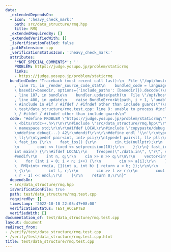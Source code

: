 ```yaml
---
data:
  _extendedDependsOn:
  - icon: ':heavy_check_mark:'
    path: src/data_structure/rmq.hpp
    title: RMQ
  _extendedRequiredBy: []
  _extendedVerifiedWith: []
  _isVerificationFailed: false
  _pathExtension: cpp
  _verificationStatusIcon: ':heavy_check_mark:'
  attributes:
    '*NOT_SPECIAL_COMMENTS*': ''
    PROBLEM: https://judge.yosupo.jp/problem/staticrmq
    links:
    - https://judge.yosupo.jp/problem/staticrmq
  bundledCode: "Traceback (most recent call last):\n  File \"/opt/hostedtoolcache/Python/3.10.7/x64/lib/python3.10/site-packages/onlinejudge_verify/documentation/build.py\"\
    , line 71, in _render_source_code_stat\n    bundled_code = language.bundle(stat.path,\
    \ basedir=basedir, options={'include_paths': [basedir]}).decode()\n  File \"/opt/hostedtoolcache/Python/3.10.7/x64/lib/python3.10/site-packages/onlinejudge_verify/languages/cplusplus.py\"\
    , line 187, in bundle\n    bundler.update(path)\n  File \"/opt/hostedtoolcache/Python/3.10.7/x64/lib/python3.10/site-packages/onlinejudge_verify/languages/cplusplus_bundle.py\"\
    , line 400, in update\n    raise BundleErrorAt(path, i + 1, \"unable to process\
    \ #include in #if / #ifdef / #ifndef other than include guards\")\nonlinejudge_verify.languages.cplusplus_bundle.BundleErrorAt:\
    \ test/data_structure/rmq.test.cpp: line 9: unable to process #include in #if\
    \ / #ifdef / #ifndef other than include guards\n"
  code: "#define PROBLEM \"https://judge.yosupo.jp/problem/staticrmq\"\r\n#include\
    \ <bits/stdc++.h>\r\n\r\n#include \"src/data_structure/rmq.hpp\"\r\n\r\nusing\
    \ namespace std;\r\n\r\n#ifdef LOCAL\r\n#include \"copypaste/debug.h\"\r\n#else\r\
    \n#define debug(...) 42\r\n#endif\r\n\r\n#define endl '\\n'\r\ntypedef long long\
    \ ll;\r\ntypedef pair<int, int> pii;\r\ntypedef pair<ll, ll> pll;\r\n\r\nstruct\
    \ fast_ios {\r\n    fast_ios() {\r\n        cin.tie(nullptr);\r\n        ios::sync_with_stdio(false);\r\
    \n        cout << fixed << setprecision(10);\r\n    };\r\n} fast_ios_;\r\n\r\n\
    int main() {\r\n#ifdef LOCAL\r\n    freopen(\"./data.in\", \"r\", stdin);\r\n\
    #endif\r\n    int n, q;\r\n    cin >> n >> q;\r\n\r\n    vector<int> a(n);\r\n\
    \    for (int i = 0; i < n; i++) {\r\n        cin >> a[i];\r\n    }\r\n\r\n  \
    \  RMQ<int> rmq(a, [](int a, int b) { return a < b; });\r\n\r\n    while (q--)\
    \ {\r\n        int l, r;\r\n        cin >> l >> r;\r\n        cout << rmq.rmq_value(l,\
    \ r - 1) << endl;\r\n    }\r\n    return 0;\r\n}"
  dependsOn:
  - src/data_structure/rmq.hpp
  isVerificationFile: true
  path: test/data_structure/rmq.test.cpp
  requiredBy: []
  timestamp: '2022-10-10 22:05:47+08:00'
  verificationStatus: TEST_ACCEPTED
  verifiedWith: []
documentation_of: test/data_structure/rmq.test.cpp
layout: document
redirect_from:
- /verify/test/data_structure/rmq.test.cpp
- /verify/test/data_structure/rmq.test.cpp.html
title: test/data_structure/rmq.test.cpp
---
```

